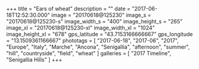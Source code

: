 +++
title = "Ears of wheat"
description = ""
date = "2017-06-18T12:52:30.000"
image = "20170618@125230"
image_s = "20170618@125230-s"
image_width_s = "400"
image_height_s = "265"
image_xl = "20170618@125230-xl"
image_width_xl = "1024"
image_height_xl = "678"
gps_latitude = "43.7153166666667"
gps_longitude = "13.1509361166667"
phototags = [ "2017-06-18", "2017-06", "2017", "Europe", "Italy", "Marche", "Ancona", "Senigallia", "afternoon", "summer", "hill", "countryside", "field", "wheat" ]
galleries = [ "2017 Timeline", "Senigallia Hills" ]
+++
